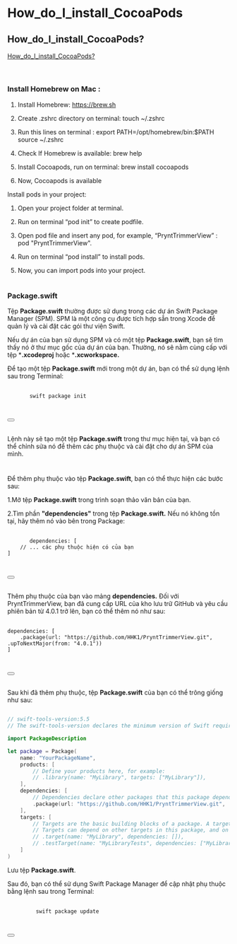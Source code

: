 # How_do_I_install_CocoaPods
## How_do_I_install_CocoaPods?
[How_do_I_install_CocoaPods?](https://stackoverflow.com/questions/20755044/how-do-i-install-cocoapods) <br><br>
#
### Install Homebrew on Mac : 

1. Install Homebrew:      https://brew.sh

2. Create .zshrc directory on terminal:  touch ~/.zshrc

3. Run this lines on terminal :    export PATH=/opt/homebrew/bin:$PATH
         source ~/.zshrc

4. Check If Homebrew is available:  brew help

5. Install Cocoapods, run on terminal:   brew install cocoapods

6. Now, Cocoapods is available

Install pods in your project:

1. Open your project folder at terminal.

2. Run on terminal “pod init” to create podfile.

3. Open pod file and insert any pod, for example, “PryntTrimmerView” : pod "PryntTrimmerView".

4. Run on terminal “pod install” to install pods.

5. Now, you can import pods into your project.

#
### Package.swift
Tệp **Package.swift** thường được sử dụng trong các dự án Swift Package Manager (SPM). SPM là một công cụ được tích hợp sẵn trong Xcode để quản lý và cài đặt các gói thư viện Swift.

Nếu dự án của bạn sử dụng SPM và có một tệp **Package.swift**, bạn sẽ tìm thấy nó ở thư mục gốc của dự án của bạn. Thường, nó sẽ nằm cùng cấp với tệp ***.xcodeproj** hoặc ***.xcworkspace.**

Để tạo một tệp **Package.swift** mới trong một dự án, bạn có thể sử dụng lệnh sau trong Terminal:

<div class="code-snippet">
  <pre>
    <code>
       swift package init      
    </code>
  </pre>
  <button class="copy-button" data-clipboard-target=".code-snippet"></button>
</div> <br>

Lệnh này sẽ tạo một tệp **Package.swift** trong thư mục hiện tại, và bạn có thể chỉnh sửa nó để thêm các phụ thuộc và cài đặt cho dự án SPM của mình.

#
Để thêm phụ thuộc vào tệp **Package.swift**, bạn có thể thực hiện các bước sau:

1.Mở tệp **Package.swift** trong trình soạn thảo văn bản của bạn.

2.Tìm phần **"dependencies"** trong tệp **Package.swift.** Nếu nó không tồn tại, hãy thêm nó vào bên trong Package:
<div class="code-snippet">
  <pre>
    <code>
       dependencies: [
    // ... các phụ thuộc hiện có của bạn
]      
    </code>
  </pre>
  <button class="copy-button" data-clipboard-target=".code-snippet"></button>
</div> <br>


Thêm phụ thuộc của bạn vào mảng **dependencies.** Đối với PryntTrimmerView, bạn đã cung cấp URL của kho lưu trữ GitHub và yêu cầu phiên bản từ 4.0.1 trở lên, bạn có thể thêm nó như sau:
<div class="code-snippet">
  <pre>
    <code>
dependencies: [
    .package(url: "https://github.com/HHK1/PryntTrimmerView.git", .upToNextMajor(from: "4.0.1"))
]
    </code>
  </pre>
  <button class="copy-button" data-clipboard-target=".code-snippet"></button>
</div> <br>

Sau khi đã thêm phụ thuộc, tệp **Package.swift** của bạn có thể trông giống như sau:

```swift

// swift-tools-version:5.5
// The swift-tools-version declares the minimum version of Swift required to build this package.

import PackageDescription

let package = Package(
    name: "YourPackageName",
    products: [
        // Define your products here, for example:
        // .library(name: "MyLibrary", targets: ["MyLibrary"]),
    ],
    dependencies: [
        // Dependencies declare other packages that this package depends on.
        .package(url: "https://github.com/HHK1/PryntTrimmerView.git", .upToNextMajor(from: "4.0.1"))
    ],
    targets: [
        // Targets are the basic building blocks of a package. A target can define a module or a test suite.
        // Targets can depend on other targets in this package, and on products in packages which this package depends on.
        // .target(name: "MyLibrary", dependencies: []),
        // .testTarget(name: "MyLibraryTests", dependencies: ["MyLibrary"]),
    ]
)

```

Lưu tệp **Package.swift**.

Sau đó, bạn có thể sử dụng Swift Package Manager để cập nhật phụ thuộc bằng lệnh sau trong Terminal:
<div class="code-snippet">
  <pre>
    <code>
         swift package update
    </code>
  </pre>
  <button class="copy-button" data-clipboard-target=".code-snippet"></button>
</div> <br>





